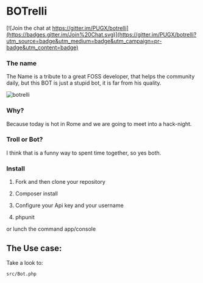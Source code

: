BOTrelli
========

[![Join the chat at https://gitter.im/PUGX/botrelli](https://badges.gitter.im/Join%20Chat.svg)](https://gitter.im/PUGX/botrelli?utm_source=badge&utm_medium=badge&utm_campaign=pr-badge&utm_content=badge)

### The name

The Name is a tribute to a great FOSS developer, that helps the community daily,
but this BOT is just a stupid bot, it is far from his quality.

![botrelli](https://puppetlabs.com/sites/default/files/tumblr_inline_mufk7mU38k1raprkq_0.gif)


### Why?

Because today is hot in Rome and we are going to meet into a hack-night.

### Troll or Bot?

I think that is a funny way to spent time together, so yes both.

### Install

1) Fork and then clone your repository

2) Composer install

3) Configure your Api key and your username

4) phpunit

or lunch the command app/console

## The Use case:

Take a look to:

    src/Bot.php


